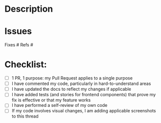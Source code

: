 # Description

<!--
Please include a summary of the change and which issue is fixed -include its number-. It's important that PRs connect to an existing issue, and we'll review this PR in part based on the content of that issue. Please also include relevant motivation and context.
-->

# Issues

<!-- This PR should fix or reference at least one existing issue ID. Add or delete as appropriate. -->

Fixes #
Refs #

# Checklist:

- [ ] 1 PR, 1 purpose: my Pull Request applies to a single purpose
- [ ] I have commented my code, particularly in hard-to-understand areas
- [ ] I have updated the docs to reflect my changes if applicable
- [ ] I have added tests (and stories for frontend components) that prove my fix is effective or that my feature works
- [ ] I have performed a self-review of my own code
- [ ] If my code involves visual changes, I am adding applicable screenshots to this thread

<!--
PS: [Read how to write the perfect pull request](https://blog.github.com/2015-01-21-how-to-write-the-perfect-pull-request/)
-->
